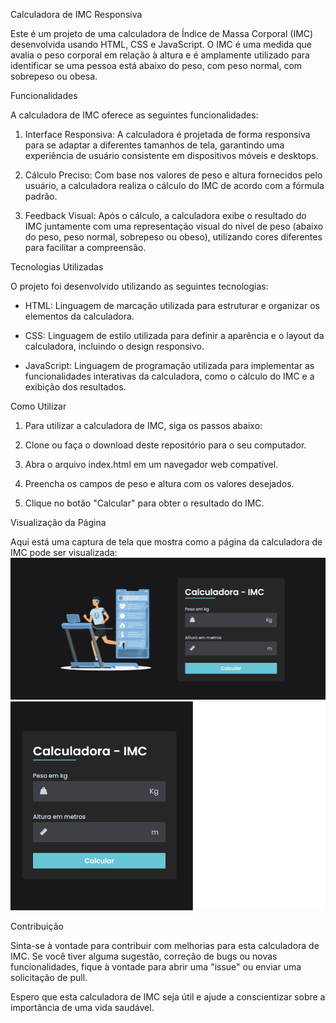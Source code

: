 Calculadora de IMC Responsiva

Este é um projeto de uma calculadora de Índice de Massa Corporal (IMC) desenvolvida usando HTML, CSS e JavaScript. O IMC é uma medida que avalia o peso corporal em relação à altura e é amplamente utilizado para identificar se uma pessoa está abaixo do peso, com peso normal, com sobrepeso ou obesa.

Funcionalidades

A calculadora de IMC oferece as seguintes funcionalidades:

1. Interface Responsiva: A calculadora é projetada de forma responsiva para se adaptar a diferentes tamanhos de tela, garantindo uma experiência de usuário consistente em dispositivos móveis e desktops.

2. Cálculo Preciso: Com base nos valores de peso e altura fornecidos pelo usuário, a calculadora realiza o cálculo do IMC de acordo com a fórmula padrão.

3. Feedback Visual: Após o cálculo, a calculadora exibe o resultado do IMC juntamente com uma representação visual do nível de peso (abaixo do peso, peso normal, sobrepeso ou obeso), utilizando cores diferentes para facilitar a compreensão.

Tecnologias Utilizadas

O projeto foi desenvolvido utilizando as seguintes tecnologias:

* HTML: Linguagem de marcação utilizada para estruturar e organizar os elementos da calculadora.

* CSS: Linguagem de estilo utilizada para definir a aparência e o layout da calculadora, incluindo o design responsivo.

* JavaScript: Linguagem de programação utilizada para implementar as funcionalidades interativas da calculadora, como o cálculo do IMC e a exibição dos resultados.

Como Utilizar

1. Para utilizar a calculadora de IMC, siga os passos abaixo:

2. Clone ou faça o download deste repositório para o seu computador.

3. Abra o arquivo index.html em um navegador web compatível.

4. Preencha os campos de peso e altura com os valores desejados.

5. Clique no botão "Calcular" para obter o resultado do IMC.

Visualização da Página

Aqui está uma captura de tela que mostra como a página da calculadora de IMC pode ser visualizada:
![Login Page Preview](assets/img/page.png)
![Login Page Preview](assets/img/page2.png)


Contribuição

Sinta-se à vontade para contribuir com melhorias para esta calculadora de IMC. Se você tiver alguma sugestão, correção de bugs ou novas funcionalidades, fique à vontade para abrir uma "issue" ou enviar uma solicitação de pull.

Espero que esta calculadora de IMC seja útil e ajude a conscientizar sobre a importância de uma vida saudável.
